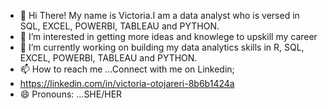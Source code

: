 - 👋 Hi There!
  My name is Victoria.I am a data analyst who is versed in SQL, EXCEL, POWERBI, TABLEAU and PYTHON. 
- 👀 I’m interested in getting more ideas and knowlege to upskill my career
- 🌱 I’m currently working on building my data analytics skills in R, SQL, EXCEL, POWERBI, TABLEAU and PYTHON.
- 📫 How to reach me ...Connect with me on Linkedin;
- https://linkedin.com/in/victoria-otojareri-8b6b1424a
- 😄 Pronouns: ...SHE/HER
